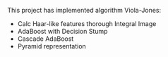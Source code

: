 This project has implemented algorithm Viola-Jones:
+ Calc Haar-like features thorough Integral Image
+ AdaBoost with Decision Stump
+ Cascade AdaBoost
+ Pyramid representation
